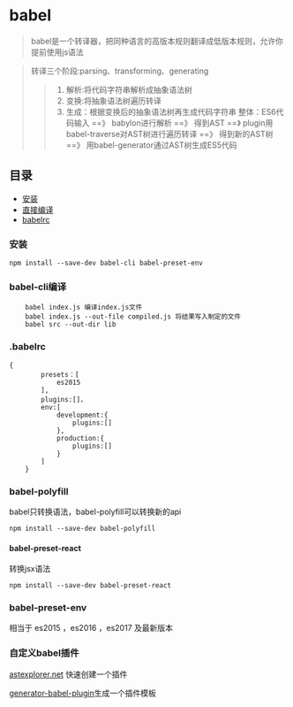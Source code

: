 # babel

> babel是一个转译器，把同种语言的高版本规则翻译成低版本规则，允许你提前使用js语法

> 转译三个阶段:parsing、transforming、generating
>>  1. 解析:将代码字符串解析成抽象语法树
>>  2. 变换:将抽象语法树遍历转译
>>  3. 生成：根据变换后的抽象语法树再生成代码字符串
>>  整体：ES6代码输入 ==》 babylon进行解析 ==》 得到AST
==》 plugin用babel-traverse对AST树进行遍历转译 ==》 得到新的AST树
==》 用babel-generator通过AST树生成ES5代码

## 目录

* [安装](#安装)
* [直接编译](#babel-cli编译)
* [babelrc](#.babelrc)

### 安装

```
npm install --save-dev babel-cli babel-preset-env
```

### babel-cli编译

```
    babel index.js 编译index.js文件
    babel index.js --out-file compiled.js 将结果写入制定的文件
    babel src --out-dir lib
```

### .babelrc
```
{
        presets：[
            es2015
        ],
        plugins:[]，
        env:[
            development:{
                plugins:[]
            },
            production:{
                plugins:[]
            }
        ]
    }
```

### babel-polyfill
    
babel只转换语法，babel-polyfill可以转换新的api
```
npm install --save-dev babel-polyfill
```
#### babel-preset-react

转换jsx语法

```
npm install --save-dev babel-preset-react
```

### babel-preset-env

相当于 es2015 ，es2016 ，es2017 及最新版本

### 自定义babel插件

[astexplorer.net](https://astexplorer.net/#/KJ8AjD6maa) 快速创建一个插件

[ generator-babel-plugin](https://github.com/babel/generator-babel-plugin)生成一个插件模板
 
